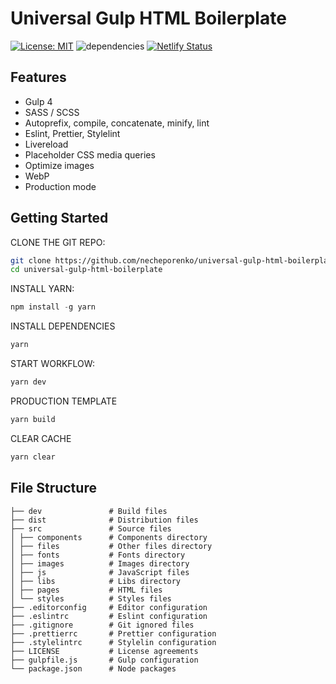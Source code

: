 # Universal Gulp HTML Boilerplate
[![License: MIT](https://img.shields.io/badge/License-MIT-brightgreen.svg)](https://opensource.org/licenses/MIT) ![dependencies](https://img.shields.io/david/necheporenko/universal-gulp-html-boilerplate.svg?style=flat) [![Netlify Status](https://api.netlify.com/api/v1/badges/fccdde45-51bf-4028-bf81-7c41aee853e1/deploy-status)](https://app.netlify.com/sites/universal-gulp-html-boilerplate/deploys)

## Features

- Gulp 4
- SASS / SCSS
- Autoprefix, compile, concatenate, minify, lint
- Eslint, Prettier, Stylelint
- Livereload
- Placeholder CSS media queries
- Optimize images
- WebP
- Production mode

## Getting Started

CLONE THE GIT REPO:

```sh
git clone https://github.com/necheporenko/universal-gulp-html-boilerplate
cd universal-gulp-html-boilerplate
```

INSTALL YARN:

```js
npm install -g yarn
```

INSTALL DEPENDENCIES

```sh
yarn
```

START WORKFLOW:

```sh
yarn dev
```

PRODUCTION TEMPLATE

```sh
yarn build
```

CLEAR CACHE

```sh
yarn clear
```

## File Structure
```
├── dev               # Build files
├── dist              # Distribution files
├── src               # Source files
│ ├── components      # Components directory
│ ├── files           # Other files directory
│ ├── fonts           # Fonts directory
│ ├── images          # Images directory
│ ├── js              # JavaScript files
│ ├── libs            # Libs directory
│ ├── pages           # HTML files
│ └── styles          # Styles files
├── .editorconfig     # Editor configuration
├── .eslintrc         # Eslint configuration
├── .gitignore        # Git ignored files
├── .prettierrc       # Prettier configuration
├── .stylelintrc      # Stylelin configuration
├── LICENSE           # License agreements
├── gulpfile.js       # Gulp configuration
└── package.json      # Node packages
```
